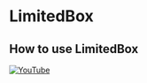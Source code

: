 # LimitedBox
## How to use LimitedBox


[![YouTube](https://img.youtube.com/vi/p1yjSugwuSA/0.jpg)](https://youtu.be/p1yjSugwuSA "How to use LimitedBox in Flutter")
